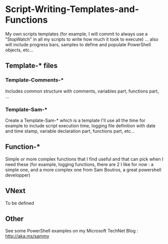 # Script-Writing-Templates-and-Functions
My own scripts templates (for example, I will commit to always use a "StopWatch" in all my scripts to write how much it took to execute) ... also will include progress bars, samples to define and populate PowerShell objects, etc...
## Template-* files
### Template-Comments-*
Includes common structure with comments, variables part, functions part, ...
### Template-Sam-*
Create a Template-Sam-* which is a template I'll use all the time for example to include script execution time, logging file definition with date and time stamp, variable declaration part, functions part, etc...
## Function-*
Simple or more complex functions that I find useful and that can pick when I need these (for example, logging functions, there are 2 I like for now : a simple one, and a more complex one from Sam Boutros, a great powershell developper)
## VNext
To be defined
## Other
See some PowerShell examples on my Microsoft TechNet Blog : http://aka.ms/sammy
